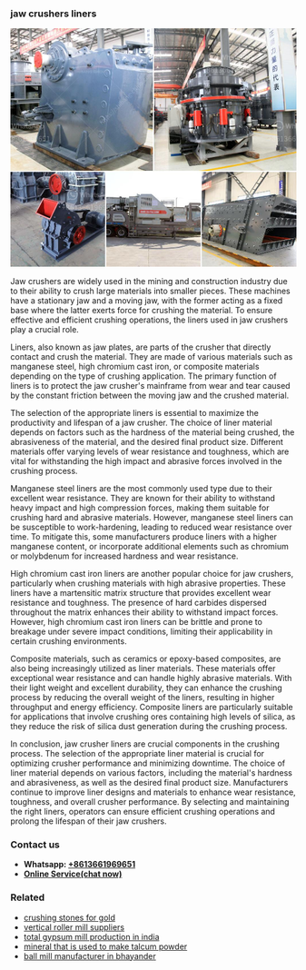 <h3>jaw crushers liners</h3><img src='1708322621.jpg' alt=''><p>Jaw crushers are widely used in the mining and construction industry due to their ability to crush large materials into smaller pieces. These machines have a stationary jaw and a moving jaw, with the former acting as a fixed base where the latter exerts force for crushing the material. To ensure effective and efficient crushing operations, the liners used in jaw crushers play a crucial role.</p><p>Liners, also known as jaw plates, are parts of the crusher that directly contact and crush the material. They are made of various materials such as manganese steel, high chromium cast iron, or composite materials depending on the type of crushing application. The primary function of liners is to protect the jaw crusher's mainframe from wear and tear caused by the constant friction between the moving jaw and the crushed material.</p><p>The selection of the appropriate liners is essential to maximize the productivity and lifespan of a jaw crusher. The choice of liner material depends on factors such as the hardness of the material being crushed, the abrasiveness of the material, and the desired final product size. Different materials offer varying levels of wear resistance and toughness, which are vital for withstanding the high impact and abrasive forces involved in the crushing process.</p><p>Manganese steel liners are the most commonly used type due to their excellent wear resistance. They are known for their ability to withstand heavy impact and high compression forces, making them suitable for crushing hard and abrasive materials. However, manganese steel liners can be susceptible to work-hardening, leading to reduced wear resistance over time. To mitigate this, some manufacturers produce liners with a higher manganese content, or incorporate additional elements such as chromium or molybdenum for increased hardness and wear resistance.</p><p>High chromium cast iron liners are another popular choice for jaw crushers, particularly when crushing materials with high abrasive properties. These liners have a martensitic matrix structure that provides excellent wear resistance and toughness. The presence of hard carbides dispersed throughout the matrix enhances their ability to withstand impact forces. However, high chromium cast iron liners can be brittle and prone to breakage under severe impact conditions, limiting their applicability in certain crushing environments.</p><p>Composite materials, such as ceramics or epoxy-based composites, are also being increasingly utilized as liner materials. These materials offer exceptional wear resistance and can handle highly abrasive materials. With their light weight and excellent durability, they can enhance the crushing process by reducing the overall weight of the liners, resulting in higher throughput and energy efficiency. Composite liners are particularly suitable for applications that involve crushing ores containing high levels of silica, as they reduce the risk of silica dust generation during the crushing process.</p><p>In conclusion, jaw crusher liners are crucial components in the crushing process. The selection of the appropriate liner material is crucial for optimizing crusher performance and minimizing downtime. The choice of liner material depends on various factors, including the material's hardness and abrasiveness, as well as the desired final product size. Manufacturers continue to improve liner designs and materials to enhance wear resistance, toughness, and overall crusher performance. By selecting and maintaining the right liners, operators can ensure efficient crushing operations and prolong the lifespan of their jaw crushers.</p><h3>Contact us</h3><ul><li><strong>Whatsapp:&nbsp;<a href="https://wa.me/8613661969651">+8613661969651</a></strong></li><li><a href="https://swt.shibang-china.com/?git&amp;zhl&amp;jaw crushers liners"><strong>Online Service(chat now)</strong></a></li></ul><h3>Related</h3><ul><li><a href='crushing stones for gold.md'>crushing stones for gold</a></li><li><a href='vertical roller mill suppliers.md'>vertical roller mill suppliers</a></li><li><a href='total gypsum mill production in india.md'>total gypsum mill production in india</a></li><li><a href='mineral that is used to make talcum powder.md'>mineral that is used to make talcum powder</a></li><li><a href='ball mill manufacturer in bhayander.md'>ball mill manufacturer in bhayander</a></li></ul>